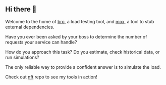 ## Hi there 👋

Welcome to the home of [bro](https://github.com/lameaux/bro), a load testing tool, and [mox](https://github.com/lameaux/mox), a tool to stub external dependencies. 

Have you ever been asked by your boss to determine the number of requests your service can handle?

How do you approach this task? Do you estimate, check historical data, or run simulations?

The only reliable way to provide a confident answer is to simulate the load. 

Check out [nft](https://github.com/lameaux/nft) repo to see my tools in action!



<!--
**lameaux/lameaux** is a ✨ _special_ ✨ repository because its `README.md` (this file) appears on your GitHub profile.

Here are some ideas to get you started:

- 🔭 I’m currently working on ...
- 🌱 I’m currently learning ...
- 👯 I’m looking to collaborate on ...
- 🤔 I’m looking for help with ...
- 💬 Ask me about ...
- 📫 How to reach me: ...
- 😄 Pronouns: ...
- ⚡ Fun fact: ...
-->
